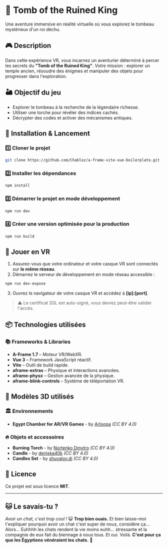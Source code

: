# 🏺 Tomb of the Ruined King

Une aventure immersive en réalité virtuelle où vous explorez le tombeau mystérieux d'un roi déchu.

## 🎮 Description

Dans cette expérience VR, vous incarnez un aventurier déterminé à percer les secrets du **"Tomb of the Ruined King"**. Votre mission : explorer un temple ancien, résoudre des énigmes et manipuler des objets pour progresser dans l'exploration.

## 🏜️ Objectif du jeu

- Explorer le tombeau à la recherche de la légendaire richesse.
- Utiliser une torche pour révéler des indices cachés.
- Décrypter des codes et activer des mécanismes antiques.

## 🚀 Installation & Lancement

### 1️⃣ Cloner le projet

```sh
git clone https://github.com/Chabloz/a-frame-vite-vue-boilerplate.git .
```

### 2️⃣ Installer les dépendances

```sh
npm install
```

### 3️⃣ Démarrer le projet en mode développement

```sh
npm run dev
```

### 4️⃣ Créer une version optimisée pour la production

```sh
npm run build
```

## 🥽 Jouer en VR

1. Assurez-vous que votre ordinateur et votre casque VR sont connectés sur **le même réseau**.
2. Démarrez le serveur de développement en mode réseau accessible :

```sh
npm run dev-expose
```

3. Ouvrez le navigateur de votre casque VR et accédez à **[ip]:[port]**.

> ⚠️ Le certificat SSL est auto-signé, vous devrez peut-être valider l'accès.

## 📦 Technologies utilisées

### 📚 Frameworks & Libraries

- **A-Frame 1.7** – Moteur VR/WebXR.
- **Vue 3** – Framework JavaScript réactif.
- **Vite** – Outil de build rapide.
- **aframe-extras** – Physique et interactions avancées.
- **aframe-physx** – Gestion avancée de la physique.
- **aframe-blink-controls** – Système de téléportation VR.

## 🎨 Modèles 3D utilisés

### 🏛️ Environnements

- **Egypt Chamber for AR/VR Games** - by [Arloopa](https://sketchfab.com/3d-models/egypt-chamber-for-ar-vr-games-80f945448d7146edb32b78a14caa0910) *(CC BY 4.0)*

### 🔥 Objets et accessoires

- **Burning Torch** - by [Nortenko Dmytro](https://sketchfab.com/3d-models/non-textured-burning-torch-1-ee937f7c641a4366824ea583d3ad75a8) *(CC BY 4.0)*
- **Candle** - by [deniska40k](https://sketchfab.com/3d-models/candle-c408586d8c1547448c4ff47abb4fb981) *(CC BY 4.0)*
- **Candles Set** - by [shuvalov.di](https://sketchfab.com/3d-models/candles-set-f09212756bc94764a8bcfcd3c7e38f8e) *(CC BY 4.0)*

## 🔖 Licence

Ce projet est sous licence **MIT**.

---

## 🐱 Le savais-tu ?

*Avoir un chat, c'est trop cool !* 😺 **Trop bien ouais.** Et bien laisse-moi t'expliquer pourquoi avoir un chat c'est super de nous, considère ça... Alors... Euhhhh les chats rendent la vie moins euhh... stressante et la compagnie de eux fait du biennage à nous tous. Et oui. Voilà. **C'est pour ça que les Égyptiens vénéraient les chats.** 🏺
